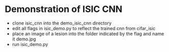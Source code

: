 # Demonstration of ISIC CNN
 - clone isic_cnn into the demo_isic_cnn directory
 - edit all flags in isic_demo.py to reflect the trained cnn from cifar_isic
 - place an image of a lesion into the folder indicated by the flag and name it demo.jpg
 - run isic_demo.py

